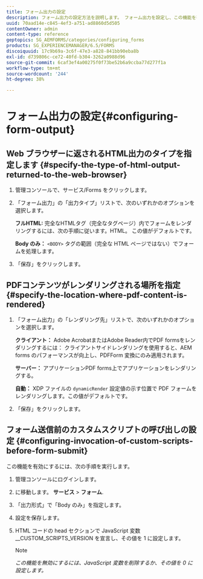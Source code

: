 ```yaml
---
title: フォーム出力の設定
description: フォーム出力の設定方法を説明します。 フォーム出力を設定し、この機能を有効にするには、フォームを送信する前にカスタムスクリプトを使用します。
uuid: 70aad14e-c845-4ef3-a751-ad8860d5d505
contentOwner: admin
content-type: reference
geptopics: SG_AEMFORMS/categories/configuring_forms
products: SG_EXPERIENCEMANAGER/6.5/FORMS
discoiquuid: 17c9b69a-3c6f-47e3-a828-841bb90eba8b
exl-id: d739806c-ce72-40fd-b304-3262a0988d96
source-git-commit: 6caf3ef4a00275f0f73be52b6a9ccba77d277f1a
workflow-type: tm+mt
source-wordcount: '244'
ht-degree: 38%

---
```


# フォーム出力の設定{#configuring-form-output}

## Web ブラウザーに返されるHTML出力のタイプを指定します {#specify-the-type-of-html-output-returned-to-the-web-browser}

1. 管理コンソールで、サービス/Forms をクリックします。
1. 「フォーム出力」の「出力タイプ」リストで、次のいずれかのオプションを選択します。

   **フルHTML:** 完全なHTMLタグ（完全なタグページ）内でフォームをレンダリングするには、次の手順に従います。HTML。 この値がデフォルトです。

   **Body のみ：** `<BODY>` タグの範囲（完全な HTML ページではない）でフォームを処理します。

1. 「保存」をクリックします。

## PDFコンテンツがレンダリングされる場所を指定 {#specify-the-location-where-pdf-content-is-rendered}

1. 「フォーム出力」の「レンダリング先」リストで、次のいずれかのオプションを選択します。

   **クライアント：** Adobe AcrobatまたはAdobe Reader内でPDF formsをレンダリングするには： クライアントサイドレンダリングを使用すると、AEM forms のパフォーマンスが向上し、PDFForm 変換にのみ適用されます。

   **サーバー：** アプリケーションPDF forms上でアプリケーションをレンダリングする。

   **自動：** XDP ファイルの `dynamicRender` 設定値の示す位置で PDF フォームをレンダリングします。この値がデフォルトです。

1. 「保存」をクリックします。

## フォーム送信前のカスタムスクリプトの呼び出しの設定 {#configuring-invocation-of-custom-scripts-before-form-submit}

この機能を有効にするには、次の手順を実行します。

1. 管理コンソールにログインします。
1. に移動します。 **サービス** > **フォーム**.
1. 「出力形式」で「Body のみ」を指定します。
1. 設定を保存します。
1. HTML コードの head セクションで JavaScript 変数 __CUSTOM_SCRIPTS_VERSION を宣言し、その値を 1 に設定します。

   >[!NOTE]
   >
   >*この機能を無効にするには、JavaScript 変数を削除するか、その値を 0 に設定します。*
